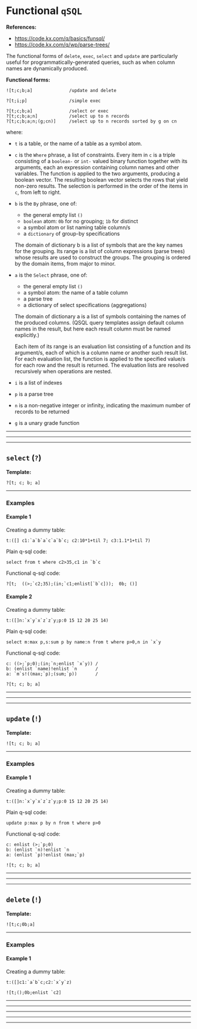 # Functional `qSQL`

**References:**
- https://code.kx.com/q/basics/funsql/
- https://code.kx.com/q/wp/parse-trees/

The functional forms of `delete`, `exec`, `select` and `update` are particularly useful for
programmatically-generated queries, such as when column names are dynamically produced. 


**Functional forms:**

~~~~
![t;c;b;a]              /update and delete

?[t;i;p]                /simple exec

?[t;c;b;a]              /select or exec
?[t;c;b;a;n]            /select up to n records
?[t;c;b;a;n;(g;cn)]     /select up to n records sorted by g on cn
~~~~

where:

- `t` is a table, or the name of a table as a symbol atom. 
- `c` is the `Where` phrase, a list of constraints. 
	Every item in `c` is a triple consisting of a `boolean-` or `int-` valued binary
	function together with its arguments, each an expression containing column
	names and other variables. The function is applied to the two arguments,
	producing a boolean vector. The resulting boolean vector selects the rows that
	yield non-zero results. The selection is performed in the order of the items in
	`c`, from left to right.
- `b` is the `By` phrase, one of:
	- the general empty list `()`
	- `boolean` atom: `0b` for no grouping; `1b` for distinct
	- a symbol atom or list naming table column/s
	- a `dictionary` of group-by specifications

	The domain of dictionary b is a list of symbols that are the key names for
	the grouping. Its range is a list of column expressions (parse trees) whose
	results are used to construct the groups. The grouping is ordered by the domain
	items, from major to minor.

- `a` is the `Select` phrase, one of:
	- the general empty list `()`
	- a symbol atom: the name of a table column
	- a parse tree
	- a dictionary of select specifications (aggregations)

	The domain of dictionary a is a list of symbols containing the names of the
	produced columns. (QSQL query templates assign default column names in the
	result, but here each result column must be named explicitly.)

	Each item of its range is an evaluation list consisting of a function and
	its argument/s, each of which is a column name or another such result list. For
	each evaluation list, the function is applied to the specified value/s for each
	row and the result is returned. The evaluation lists are resolved recursively
	when operations are nested.

- `i` is a list of indexes
- `p` is a parse tree
- `n` is a non-negative integer or infinity, indicating the maximum number of records to be returned
- `g` is a unary grade function 


------------------------------------------------------------------------------------------------------------------
------------------------------------------------------------------------------------------------------------------
------------------------------------------------------------------------------------------------------------------

## `select` (`?`)

**Template:**

~~~~
?[t; c; b; a]
~~~~

-------------------------------------------------------------------------------------------

### Examples


#### Example 1

Creating a dummy table:
~~~~
t:([] c1:`a`b`a`c`a`b`c; c2:10*1+til 7; c3:1.1*1+til 7)
~~~~


Plain q-sql code:
~~~~
select from t where c2>35,c1 in `b`c
~~~~

Functional q-sql code:
~~~~
?[t;  ((>;`c2;35);(in;`c1;enlist[`b`c]));  0b; ()]
~~~~

#### Example 2

Creating a dummy table:

~~~~
t:([]n:`x`y`x`z`z`y;p:0 15 12 20 25 14)
~~~~

Plain q-sql code:
~~~~
select m:max p,s:sum p by name:n from t where p>0,n in `x`y
~~~~

Functional q-sql code:
~~~~
c: ((>;`p;0);(in;`n;enlist `x`y)) /  
b: (enlist `name)!enlist `n       /
a: `m`s!((max;`p);(sum;`p))       /

?[t; c; b; a]
~~~~

------------------------------------------------------------------------------------------------------------------
------------------------------------------------------------------------------------------------------------------
------------------------------------------------------------------------------------------------------------------

## `update` (`!`)

**Template:**

~~~~
![t; c; b; a]
~~~~

-------------------------------------------------------------------------------------------

### Examples

#### Example 1

Creating a dummy table:

~~~~
t:([]n:`x`y`x`z`z`y;p:0 15 12 20 25 14)
~~~~

Plain q-sql code:

~~~~
update p:max p by n from t where p>0
~~~~


Functional q-sql code:

~~~~
c: enlist (>;`p;0)
b: (enlist `n)!enlist `n
a: (enlist `p)!enlist (max;`p)

![t; c; b; a]
~~~~

------------------------------------------------------------------------------------------------------------------
------------------------------------------------------------------------------------------------------------------
------------------------------------------------------------------------------------------------------------------

## `delete` (`!`)

**Template:**

~~~~
![t;c;0b;a]
~~~~

-------------------------------------------------------------------------------------------

### Examples

#### Example 1

Creating a dummy table:

~~~~
t:([]c1:`a`b`c;c2:`x`y`z)
~~~~

~~~~
![t;();0b;enlist `c2]
~~~~


-------------------------------------------------------------------------------------------
-------------------------------------------------------------------------------------------
-------------------------------------------------------------------------------------------
-------------------------------------------------------------------------------------------
-------------------------------------------------------------------------------------------


